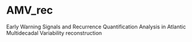 # AMV_rec
Early Warning Signals and Recurrence Quantification Analysis in Atlantic Multidecadal Variability reconstruction
